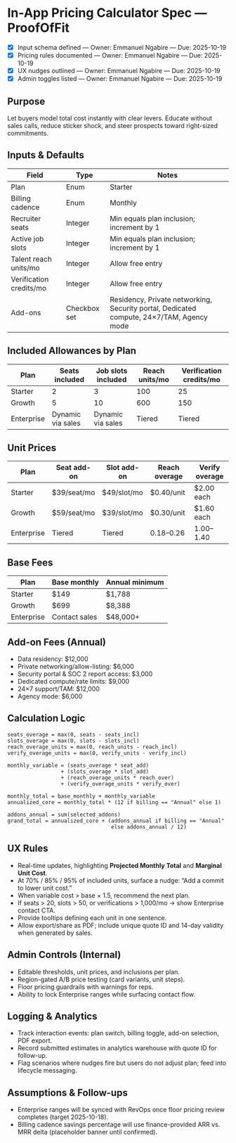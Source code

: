 # In-App Pricing Calculator Spec — ProofOfFit

- [x] Input schema defined — Owner: Emmanuel Ngabire — Due: 2025-10-19
- [x] Pricing rules documented — Owner: Emmanuel Ngabire — Due: 2025-10-19
- [x] UX nudges outlined — Owner: Emmanuel Ngabire — Due: 2025-10-19
- [x] Admin toggles listed — Owner: Emmanuel Ngabire — Due: 2025-10-19

## Purpose

Let buyers model total cost instantly with clear levers. Educate without sales calls, reduce
sticker shock, and steer prospects toward right-sized commitments.

## Inputs & Defaults

| Field | Type | Notes |
|---|---|---|
| Plan | Enum | Starter | Growth | Enterprise (contact sales) |
| Billing cadence | Enum | Monthly | Annual (show % savings) |
| Recruiter seats | Integer | Min equals plan inclusion; increment by 1 |
| Active job slots | Integer | Min equals plan inclusion; increment by 1 |
| Talent reach units/mo | Integer | Allow free entry |
| Verification credits/mo | Integer | Allow free entry |
| Add-ons | Checkbox set | Residency, Private networking, Security portal, Dedicated compute, 24×7/TAM, Agency mode |

## Included Allowances by Plan

| Plan | Seats included | Job slots included | Reach units/mo | Verification credits/mo |
|---|---|---|---|---|
| Starter | 2 | 3 | 100 | 25 |
| Growth | 5 | 10 | 600 | 150 |
| Enterprise | Dynamic via sales | Dynamic via sales | Tiered | Tiered |

## Unit Prices

| Plan | Seat add-on | Slot add-on | Reach overage | Verify overage |
|---|---|---|---|---|
| Starter | $39/seat/mo | $49/slot/mo | $0.40/unit | $2.00 each |
| Growth | $59/seat/mo | $39/slot/mo | $0.30/unit | $1.60 each |
| Enterprise | Tiered | Tiered | $0.18–$0.26 | $1.00–$1.40 |

## Base Fees

| Plan | Base monthly | Annual minimum |
|---|---|---|
| Starter | $149 | $1,788 |
| Growth | $699 | $8,388 |
| Enterprise | Contact sales | $48,000+ |

## Add-on Fees (Annual)

- Data residency: $12,000
- Private networking/allow-listing: $6,000
- Security portal & SOC 2 report access: $3,000
- Dedicated compute/rate limits: $9,000
- 24×7 support/TAM: $12,000
- Agency mode: $6,000

## Calculation Logic

```text
seats_overage = max(0, seats - seats_incl)
slots_overage = max(0, slots - slots_incl)
reach_overage_units = max(0, reach_units - reach_incl)
verify_overage_units = max(0, verify_units - verify_incl)

monthly_variable = (seats_overage * seat_add)
                 + (slots_overage * slot_add)
                 + (reach_overage_units * reach_over)
                 + (verify_overage_units * verify_over)

monthly_total = base_monthly + monthly_variable
annualized_core = monthly_total * (12 if billing == "Annual" else 1)

addons_annual = sum(selected_addons)
grand_total = annualized_core + (addons_annual if billing == "Annual"
                                 else addons_annual / 12)
```

## UX Rules

- Real-time updates, highlighting **Projected Monthly Total** and **Marginal Unit Cost**.
- At 70% / 85% / 95% of included units, surface a nudge: “Add a commit to lower unit cost.”
- When variable cost > base × 1.5, recommend the next plan.
- If seats > 20, slots > 50, or verifications > 1,000/mo → show Enterprise contact CTA.
- Provide tooltips defining each unit in one sentence.
- Allow export/share as PDF; include unique quote ID and 14-day validity when generated by
  sales.

## Admin Controls (Internal)

- Editable thresholds, unit prices, and inclusions per plan.
- Region-gated A/B price testing (card variants, unit steps).
- Floor pricing guardrails with warnings for reps.
- Ability to lock Enterprise ranges while surfacing contact flow.

## Logging & Analytics

- Track interaction events: plan switch, billing toggle, add-on selection, PDF export.
- Record submitted estimates in analytics warehouse with quote ID for follow-up.
- Flag scenarios where nudges fire but users do not adjust plan; feed into lifecycle messaging.

## Assumptions & Follow-ups

- Enterprise ranges will be synced with RevOps once floor pricing review completes (target
  2025-10-18).
- Billing cadence savings percentage will use finance-provided ARR vs. MRR delta (placeholder
  banner until confirmed).
